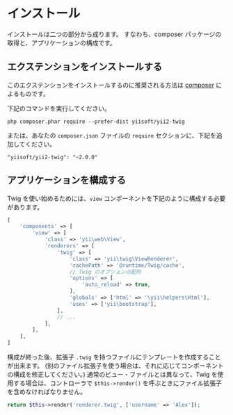 インストール
============

インストールは二つの部分から成ります。
すなわち、composer パッケージの取得と、アプリケーションの構成です。 

## エクステンションをインストールする

このエクステンションをインストールするのに推奨される方法は [composer](http://getcomposer.org/download/) によるものです。

下記のコマンドを実行してください。

```
php composer.phar require --prefer-dist yiisoft/yii2-twig
```

または、あなたの `composer.json` ファイルの `require` セクションに、下記を追加してください。

```
"yiisoft/yii2-twig": "~2.0.0"
```

## アプリケーションを構成する

Twig を使い始めるためには、`view` コンポーネントを下記のように構成する必要があります。

```php
[
    'components' => [
        'view' => [
            'class' => 'yii\web\View',
            'renderers' => [
                'twig' => [
                    'class' => 'yii\twig\ViewRenderer',
                    'cachePath' => '@runtime/Twig/cache',
                    // Twig のオプションの配列
                    'options' => [
                        'auto_reload' => true,
                    ],
                    'globals' => ['html' => '\yii\helpers\Html'],
                    'uses' => ['yii\bootstrap'],
                ],
                // ...
            ],
        ],
    ],
]
```

構成が終った後、拡張子 `.twig` を持つファイルにテンプレートを作成することが出来ます。
(別のファイル拡張子を使う場合は、それに応じてコンポーネントの構成を修正してください。)
通常のビュー・ファイルとは異なって、Twig を使用する場合は、コントローラで `$this->render()` を呼ぶときにファイル拡張子を含めなければなりません。

```php
return $this->render('renderer.twig', ['username' => 'Alex']);
```
